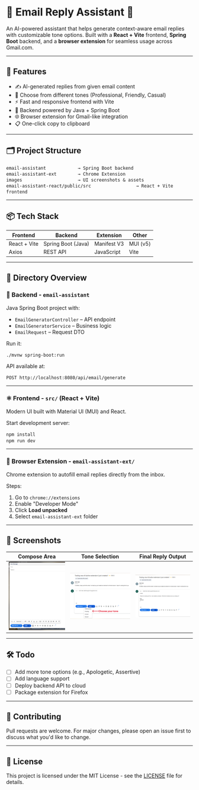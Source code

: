 
# 📧 Email Reply Assistant 🤖

An AI-powered assistant that helps generate context-aware email replies with customizable tone options. Built with a **React + Vite** frontend, **Spring Boot** backend, and a **browser extension** for seamless usage across Gmail.com.

---

## 🚀 Features

- ✍️ AI-generated replies from given email content
- 🎨 Choose from different tones (Professional, Friendly, Casual)
- ⚡ Fast and responsive frontend with Vite
- 🧠 Backend powered by Java + Spring Boot
- 🌐 Browser extension for Gmail-like integration
- 📋 One-click copy to clipboard

---

## 🗂️ Project Structure

```
email-assistant            → Spring Boot backend
email-assistant-ext        → Chrome Extension
images                     → UI screenshots & assets
email-assistant-react/public/src                 → React + Vite frontend
```

---

## 📦 Tech Stack

| Frontend        | Backend          | Extension     | Other        |
|-----------------|------------------|---------------|--------------|
| React + Vite    | Spring Boot (Java)| Manifest V3   | MUI (v5)     |
| Axios           | REST API         | JavaScript    | Vite         |

---

## 📂 Directory Overview

### 🔧 Backend - `email-assistant`
Java Spring Boot project with:
- `EmailGeneratorController` – API endpoint
- `EmailGeneratorService` – Business logic
- `EmailRequest` – Request DTO

Run it:
```bash
./mvnw spring-boot:run
```

API available at:
```
POST http://localhost:8080/api/email/generate
```

---

### ⚛️ Frontend - `src/` (React + Vite)
Modern UI built with Material UI (MUI) and React.

Start development server:
```bash
npm install
npm run dev
```

---

### 🧩 Browser Extension - `email-assistant-ext/`
Chrome extension to autofill email replies directly from the inbox.

Steps:
1. Go to `chrome://extensions`
2. Enable "Developer Mode"
3. Click **Load unpacked**
4. Select `email-assistant-ext` folder

---

## 📸 Screenshots

| Compose Area | Tone Selection | Final Reply Output |
|--------------|----------------|---------------------|
| ![Compose Area](images/composeArea.png) | ![Tone](images/tone.png) | ![Final](images/final.png) |

---

## 🛠️ Todo
- [ ] Add more tone options (e.g., Apologetic, Assertive)
- [ ] Add language support
- [ ] Deploy backend API to cloud
- [ ] Package extension for Firefox

---

## 🤝 Contributing

Pull requests are welcome. For major changes, please open an issue first to discuss what you'd like to change.

---

## 📄 License

This project is licensed under the MIT License - see the [LICENSE](LICENSE) file for details.
